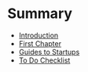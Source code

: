 # Summary

* [Introduction](README.md)
* [First Chapter](chapter1.md)
* [Guides to Startups](guides_to_startups.md)
* [To Do Checklist](to_do_checklist.md)

